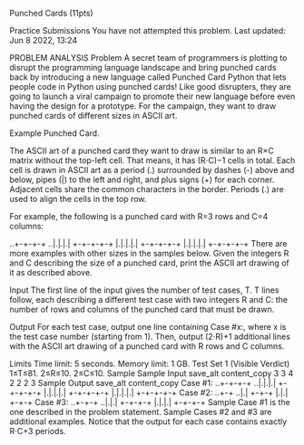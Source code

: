 
Punched Cards (11pts)

Practice Submissions
You have not attempted this problem.
Last updated: Jun 8 2022, 13:24

PROBLEM
ANALYSIS
Problem
A secret team of programmers is plotting to disrupt the programming language landscape and bring punched cards back by introducing a new language called Punched Card Python that lets people code in Python using punched cards! Like good disrupters, they are going to launch a viral campaign to promote their new language before even having the design for a prototype. For the campaign, they want to draw punched cards of different sizes in ASCII art.

Example Punched Card.

The ASCII art of a punched card they want to draw is similar to an R×C matrix without the top-left cell. That means, it has (R⋅C)−1 cells in total. Each cell is drawn in ASCII art as a period (.) surrounded by dashes (-) above and below, pipes (|) to the left and right, and plus signs (+) for each corner. Adjacent cells share the common characters in the border. Periods (.) are used to align the cells in the top row.

For example, the following is a punched card with R=3 rows and C=4 columns:

..+-+-+-+
..|.|.|.|
+-+-+-+-+
|.|.|.|.|
+-+-+-+-+
|.|.|.|.|
+-+-+-+-+
There are more examples with other sizes in the samples below. Given the integers R and C describing the size of a punched card, print the ASCII art drawing of it as described above.

Input
The first line of the input gives the number of test cases, T. T lines follow, each describing a different test case with two integers R and C: the number of rows and columns of the punched card that must be drawn.

Output
For each test case, output one line containing Case #x:, where x is the test case number (starting from 1). Then, output (2⋅R)+1 additional lines with the ASCII art drawing of a punched card with R rows and C columns.

Limits
Time limit: 5 seconds.
Memory limit: 1 GB.
Test Set 1 (Visible Verdict)
1≤T≤81.
2≤R≤10.
2≤C≤10.
Sample
Sample Input
save_alt
content_copy
3
3 4
2 2
2 3
Sample Output
save_alt
content_copy
Case #1:
..+-+-+-+
..|.|.|.|
+-+-+-+-+
|.|.|.|.|
+-+-+-+-+
|.|.|.|.|
+-+-+-+-+
Case #2:
..+-+
..|.|
+-+-+
|.|.|
+-+-+
Case #3:
..+-+-+
..|.|.|
+-+-+-+
|.|.|.|
+-+-+-+
Sample Case #1 is the one described in the problem statement. Sample Cases #2 and #3 are additional examples. Notice that the output for each case contains exactly R⋅C+3 periods.